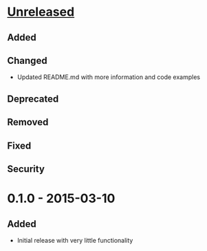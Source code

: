 # [Unreleased][unreleased]
## Added
## Changed
- Updated README.md with more information and code examples
## Deprecated
## Removed
## Fixed
## Security

# 0.1.0 - 2015-03-10
## Added
- Initial release with very little functionality

[unreleased]: https://github.com/JoshuaEstes/Math/compare/0.1.0...HEAD
